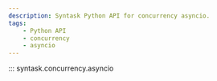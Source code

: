 ```yaml
---
description: Syntask Python API for concurrency asyncio. 
tags:
    - Python API
    - concurrency
    - asyncio
---
```


::: syntask.concurrency.asyncio
